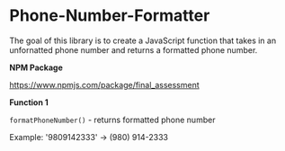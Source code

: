 # Phone-Number-Formatter

The goal of this library is to create a JavaScript function that takes in an unfornatted phone number and returns a formatted phone number.

**NPM Package** 

https://www.npmjs.com/package/final_assessment

**Function 1** 

`formatPhoneNumber()` - returns formatted phone number

Example: '9809142333' -> (980) 914-2333

